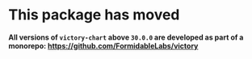 # This package has moved

**All versions of `victory-chart` above `30.0.0` are developed as part of a monorepo: https://github.com/FormidableLabs/victory**

